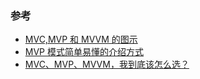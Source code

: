 ### 参考
* [MVC,MVP 和 MVVM 的图示](http://www.ruanyifeng.com/blog/2015/02/mvcmvp_mvvm.html)
* [MVP 模式简单易懂的介绍方式](http://kaedea.com/2015/10/11/android-mvp-pattern/)
* [MVC、MVP、MVVM，我到底该怎么选？](https://mp.weixin.qq.com/s/KA2gEWQ5yLOaDO-cnT31Zg)